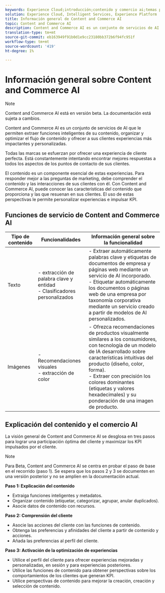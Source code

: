 ```yaml
---
keywords: Experience Cloud;introducción;contenido y comercio ai;temas populares;Servicios inteligentes;ccai
solution: Experience Cloud, Intelligent Services, Experience Platform
title: Información general de Content and Commerce AI
topic: Content and Commerce AI
description: Content and Commerce AI es un conjunto de servicios de AI que le permite extraer funciones inteligentes de su contenido, organizar, optimizar el flujo de contenido y ofrecer a sus clientes experiencias más impactantes y personalizadas.
translation-type: tm+mt
source-git-commit: eb163949f91b0d1e9cc23180bb372b6f94fc951f
workflow-type: tm+mt
source-wordcount: '419'
ht-degree: 1%

---
```



# Información general sobre Content and Commerce AI

>[!NOTE]
>
>Content and Commerce AI está en versión beta. La documentación está sujeta a cambios.

Content and Commerce AI es un conjunto de servicios de AI que le permiten extraer funciones inteligentes de su contenido, organizar y optimizar el flujo de contenido y ofrecer a sus clientes experiencias más impactantes y personalizadas.

Todas las marcas se esfuerzan por ofrecer una experiencia de cliente perfecta. Está constantemente intentando encontrar mejores respuestas a todos los aspectos de los puntos de contacto de sus clientes.

El contenido es un componente esencial de estas experiencias. Para responder mejor a las preguntas de marketing, debe comprender el contenido y las interacciones de sus clientes con él. Con Content and Commerce AI, puede conocer las características del contenido que proporciona y las que resuenan en sus clientes. El uso de estas perspectivas le permite personalizar experiencias e impulsar KPI.

## Funciones de servicio de Content and Commerce AI

| Tipo de contenido | Funcionalidades | Información general sobre la funcionalidad |
| --- | --- | --- |
| Texto | - extracción de palabra clave y entidad <br>- Clasificadores personalizados | - Extraer automáticamente palabras clave y etiquetas de documentos de empresa y páginas web mediante un servicio de AI incorporado. <br> - Etiquetar automáticamente los documentos o páginas web de una empresa por taxonomía corporativa mediante un servicio creado a partir de modelos de AI personalizados. |
| Imágenes | - Recomendaciones visuales <br> - extracción de color | - Ofrezca recomendaciones de productos visualmente similares a los consumidores, con tecnología de un modelo de IA desarrollado sobre características intuitivas del producto (diseño, color, forma). <br> - Extraer con precisión los colores dominantes (etiquetas y valores hexadecimales) y su ponderación de una imagen de producto. |

## Explicación del contenido y el comercio AI

La visión general de Content and Commerce AI se desglosa en tres pasos para lograr una participación óptima del cliente y maximizar los KPI impulsados por el cliente.

>[!NOTE]
>
>Para Beta, Content and Commerce AI se centra en probar el paso de base en el recorrido (paso 1). Se espera que los pasos 2 y 3 se documenten en una versión posterior y no se amplíen en la documentación actual.

**Paso 1: Explicación del contenido**
- Extraiga funciones inteligentes y metadatos.
- Organizar contenido (etiquetar, categorizar, agrupar, anular duplicados).
- Asocie datos de contenido con recursos.

**Paso 2: Comprensión del cliente**
- Asocie las acciones del cliente con las funciones de contenido.
- Obtenga las preferencias y afinidades del cliente a partir de contenido y acciones.
- Añada las preferencias al perfil del cliente.

**Paso 3: Activación de la optimización de experiencias**
- Utilice el perfil del cliente para ofrecer experiencias mejoradas y personalizadas, en sesión y para experiencias posteriores.
- Utilice las funciones de contenido para obtener perspectivas sobre los comportamientos de los clientes que generan KPI.
- Utilice perspectivas de contenido para mejorar la creación, creación y selección de contenido.

